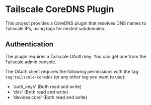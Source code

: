 # Tailscale CoreDNS Plugin

This project provides a CoreDNS plugin that resolves DNS names to Tailscale IPs, using tags for nested subdomains.

## Authentication

The plugin requires a Tailscale OAuth key. You can get one from the Tailscale admin console.

The OAuth client requires the following permissions with the tag `tag:tailscale-coredns` (or any other tag you want to use):

- 'auth_keys' (Both read and write)
- 'dns' (Both read and write)
- 'devices:core' (Both read and write)
